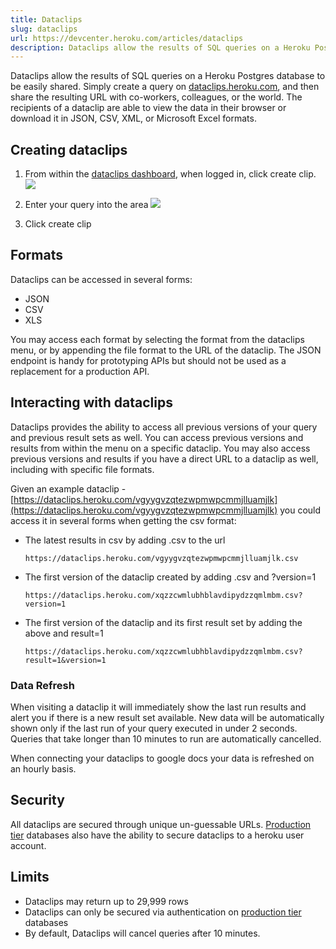 ```yaml
---
title: Dataclips
slug: dataclips
url: https://devcenter.heroku.com/articles/dataclips
description: Dataclips allow the results of SQL queries on a Heroku Postgres database to be easily shared.
---
```


Dataclips allow the results of SQL queries on a Heroku Postgres database to be easily shared. Simply create a query on [dataclips.heroku.com](https://dataclips.heroku.com), and then share the resulting URL with co-workers, colleagues, or the world. The recipients of a dataclip are able to view the data in their browser or download it in JSON, CSV, XML, or Microsoft Excel formats.

## Creating dataclips

1.  From within the [dataclips dashboard](https://dataclips.heroku.com), when logged in, click create clip.
    ![](https://s3.amazonaws.com/f.cl.ly/items/3W0l3u1d0e323p0j3531/Screenshot_1_15_13_9_16_AM-2.png)

2. Enter your query into the area
    ![](https://s3.amazonaws.com/f.cl.ly/items/062X1p3g1n342x2j1u2F/Screenshot_1_15_13_11_32_AM.png)
3. Click create clip


## Formats

Dataclips can be accessed in several forms:

* JSON
* CSV
* XLS

You may access each format by selecting the format from the dataclips menu, or by appending the file format to the URL of the dataclip. The JSON endpoint is handy for prototyping APIs but should not be used as a replacement for a production API. 

## Interacting with dataclips

Dataclips provides the ability to access all previous versions of your query and previous result sets as well. You can access previous versions and results from within the menu on a specific dataclip. You may also access previous versions and results if you have a direct URL to a dataclip as well, including with specific file formats. 

Given an example dataclip - [https://dataclips.heroku.com/vgyygvzqtezwpmwpcmmjlluamjlk](https://dataclips.heroku.com/vgyygvzqtezwpmwpcmmjlluamjlk) you could access it in several forms when getting the csv format:

* The latest results in csv by adding .csv to the url

    `https://dataclips.heroku.com/vgyygvzqtezwpmwpcmmjlluamjlk.csv`

* The first version of the dataclip created by adding .csv and ?version=1

    `https://dataclips.heroku.com/xqzzcwmlubhblavdipydzzqmlmbm.csv?version=1`

* The first version of the dataclip and its first result set by adding the above and result=1

    `https://dataclips.heroku.com/xqzzcwmlubhblavdipydzzqmlmbm.csv?result=1&version=1`

### Data Refresh

When visiting a dataclip it will immediately show the last run results and alert you if there is a new result set available. New data will be automatically shown only if the last run of your query executed in under 2 seconds. Queries that take longer than 10 minutes to run are automatically cancelled.

When connecting your dataclips to google docs your data is refreshed on an hourly basis.

## Security

All dataclips are secured through unique un-guessable URLs. [Production tier](https://devcenter.heroku.com/articles/heroku-postgres-plans#production-tier) databases also have the ability to secure dataclips to a heroku user account. 

## Limits

* Dataclips may return up to 29,999 rows
* Dataclips can only be secured via authentication on [production tier](https://devcenter.heroku.com/articles/heroku-postgres-plans#production-tier) databases
* By default, Dataclips will cancel queries after 10 minutes. 